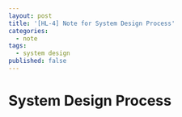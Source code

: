 ```yaml
---
layout: post
title: '[HL-4] Note for System Design Process'
categories:
  - note
tags:
  - system design
published: false
---
```


# System Design Process
